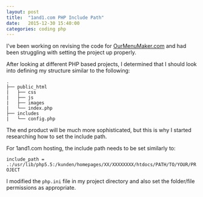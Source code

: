 ```yaml
---
layout: post
title:  "1and1.com PHP Include Path"
date:   2015-12-30 15:40:00
categories: coding php
---
```


I've been working on revising the code for [OurMenuMaker.com](http://ourmenumaker.com) and had been 
struggling with setting the project up properly. 

After looking at different PHP based projects, I determined that I should look into defining my 
structure similar to the following:

    .
    ├── public_html
    |   ├── css
    |   ├── js
    |   ├── images
    |   └── index.php
    ├── includes
    |   └── config.php

The end product will be much more sophisticated, but this is why I started researching how to set the include path.

For 1and1.com hosting, the include path needs to be set similarly to:

`include_path = .:/usr/lib/php5.5:/kunden/homepages/XX/XXXXXXXX/htdocs/PATH/TO/YOUR/PROJECT`

I modified the `php.ini` file in my project directory and also set the folder/file permissions as appropriate.